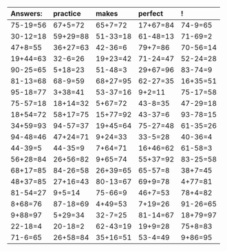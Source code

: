 | Answers: | practice | makes | perfect | ! |
| :--- | :--- | :--- | :--- | :--- |
| 75-19=56 | 67+5=72 | 65+7=72 | 17+67=84 | 74-9=65 | 
| 30-12=18 | 59+29=88 | 51-33=18 | 61-48=13 | 71-69=2 | 
| 47+8=55 | 36+27=63 | 42-36=6 | 79+7=86 | 70-56=14 | 
| 19+44=63 | 32-6=26 | 19+23=42 | 71-24=47 | 52-24=28 | 
| 90-25=65 | 5+18=23 | 51-48=3 | 29+67=96 | 83-74=9 | 
| 81-13=68 | 68-9=59 | 68+27=95 | 62-27=35 | 16+35=51 | 
| 95-18=77 | 3+38=41 | 53-37=16 | 9+2=11 | 75-17=58 | 
| 75-57=18 | 18+14=32 | 5+67=72 | 43-8=35 | 47-29=18 | 
| 18+54=72 | 58+17=75 | 15+77=92 | 43-37=6 | 93-78=15 | 
| 34+59=93 | 94-57=37 | 19+45=64 | 75-27=48 | 61-35=26 | 
| 94-48=46 | 47+24=71 | 9+24=33 | 33-5=28 | 40-36=4 | 
| 44-39=5 | 44-35=9 | 7+64=71 | 16+46=62 | 61-58=3 | 
| 56+28=84 | 26+56=82 | 9+65=74 | 55+37=92 | 83-25=58 | 
| 68+17=85 | 84-26=58 | 26+39=65 | 65-57=8 | 38+7=45 | 
| 48+37=85 | 27+16=43 | 80-13=67 | 69+9=78 | 4+77=81 | 
| 81-54=27 | 9+5=14 | 75-66=9 | 46+7=53 | 78+4=82 | 
| 8+68=76 | 87-18=69 | 4+49=53 | 7+19=26 | 91-26=65 | 
| 9+88=97 | 5+29=34 | 32-7=25 | 81-14=67 | 18+79=97 | 
| 22-18=4 | 20-18=2 | 62-43=19 | 19+9=28 | 75+8=83 | 
| 71-6=65 | 26+58=84 | 35+16=51 | 53-4=49 | 9+86=95 | 

